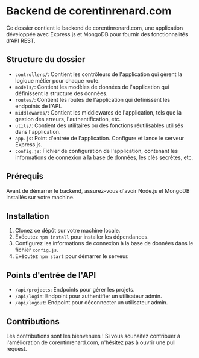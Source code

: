 # Backend de corentinrenard.com

Ce dossier contient le backend de corentinrenard.com, une application développée avec Express.js et MongoDB pour fournir des fonctionnalités d'API REST.

## Structure du dossier

- `controllers/`: Contient les contrôleurs de l'application qui gèrent la logique métier pour chaque route.
- `models/`: Contient les modèles de données de l'application qui définissent la structure des données.
- `routes/`: Contient les routes de l'application qui définissent les endpoints de l'API.
- `middlewares/`: Contient les middlewares de l'application, tels que la gestion des erreurs, l'authentification, etc.
- `utils/`: Contient des utilitaires ou des fonctions réutilisables utilisés dans l'application.
- `app.js`: Point d'entrée de l'application. Configure et lance le serveur Express.js.
- `config.js`: Fichier de configuration de l'application, contenant les informations de connexion à la base de données, les clés secrètes, etc.

## Prérequis

Avant de démarrer le backend, assurez-vous d'avoir Node.js et MongoDB installés sur votre machine.

## Installation

1. Clonez ce dépôt sur votre machine locale.
2. Exécutez `npm install` pour installer les dépendances.
3. Configurez les informations de connexion à la base de données dans le fichier `config.js`.
4. Exécutez `npm start` pour démarrer le serveur.

## Points d'entrée de l'API

- `/api/projects`: Endpoints pour gérer les projets.
- `/api/login`: Endpoint pour authentifier un utilisateur admin.
- `/api/logout`: Endpoint pour déconnecter un utilisateur admin.

## Contributions

Les contributions sont les bienvenues ! Si vous souhaitez contribuer à l'amélioration de corentinrenard.com, n'hésitez pas à ouvrir une pull request.